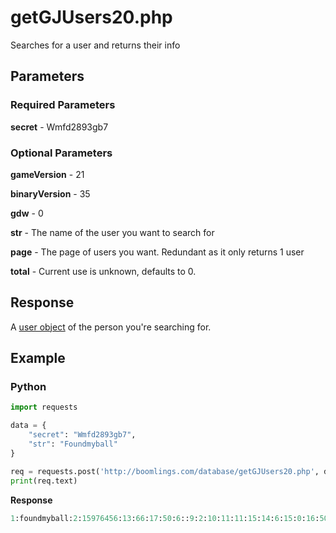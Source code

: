 # getGJUsers20.php

Searches for a user and returns their info

## Parameters

### Required Parameters

**secret** - Wmfd2893gb7

### Optional Parameters

**gameVersion** - 21

**binaryVersion** - 35

**gdw** - 0

**str** - The name of the user you want to search for

**page** - The page of users you want. Redundant as it only returns 1 user

**total** - Current use is unknown, defaults to 0.

## Response

A [user object](/resources/server/user.md) of the person you're searching for.

## Example

<!-- tabs:start -->

### **Python**

```py
import requests

data = {
    "secret": "Wmfd2893gb7",
    "str": "Foundmyball"
}

req = requests.post('http://boomlings.com/database/getGJUsers20.php', data=data)
print(req.text)
```

**Response**
```py
1:foundmyball:2:15976456:13:66:17:50:6::9:2:10:11:11:15:14:6:15:0:16:5056324:3:571:8:0:4:31#999:0:10
```

<!-- tabs:end -->